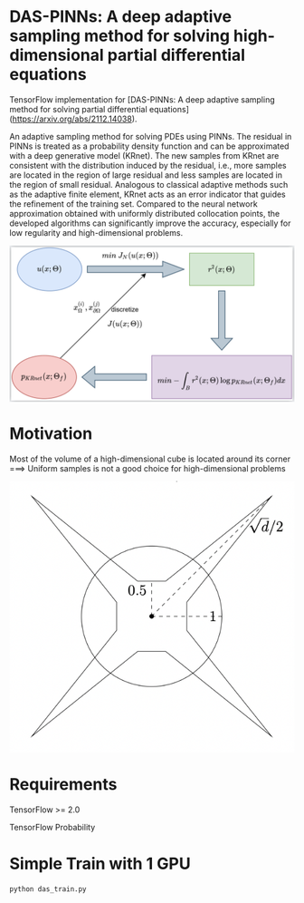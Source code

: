 # DAS-PINNs:  A deep adaptive sampling method for solving high-dimensional partial differential equations


TensorFlow implementation for [DAS-PINNs:  A deep adaptive sampling method for solving partial differential equations] (https://arxiv.org/abs/2112.14038).

An adaptive sampling method for solving PDEs using PINNs. The residual in PINNs is treated as a probability density function and can be approximated with a deep generative model (KRnet). The new samples from KRnet are consistent with the distribution induced by the residual, i.e., more samples are located in the region of large residual and less samples are located in the region of small residual. Analogous to classical adaptive methods such as the adaptive finite element, KRnet acts as an error indicator that guides the refinement of the training set. Compared to the neural network approximation obtained with uniformly distributed collocation points, the developed algorithms can significantly improve the accuracy, especially for low regularity and high-dimensional problems. 

<img align="middle" src="./assets/framework.png" alt="das" />


# Motivation

Most of the volume of a high-dimensional cube is located around its corner ===>  Uniform samples is not a good choice for high-dimensional problems

<img align="middle" src="./assets/hypercube.png" alt="uni_ngood" />




# Requirements

TensorFlow >= 2.0

TensorFlow Probability


# Simple Train with 1 GPU
```bash
python das_train.py
```















